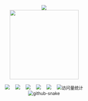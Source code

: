 <div align="center">
    <!-- dynamic typing effect 动态打字效果 -->
  <div>
    <a href="https://blog.sunguoqi.com/">
      <img src="https://readme-typing-svg.demolab.com?font=Fira+Code&pause=1000&width=435&lines=console.log(%22Hello%2C%20World%22);欢迎来到297的仓库!&center=true&size=27" />
    </a>
  </div>
    <!-- knock code pictures 敲代码的图片 -->
  <picture>
    <source media="(prefers-color-scheme: dark)" srcset="https://cdn.jsdelivr.net/gh/sun0225SUN/sun0225SUN/assets/images/coding.gif" />
    <source media="(prefers-color-scheme: light)" srcset="https://cdn.jsdelivr.net/gh/sun0225SUN/sun0225SUN/assets/images/developer.svg" height="225px" />
    <img src="https://cdn.jsdelivr.net/gh/sun0225SUN/sun0225SUN/assets/images/coding.gif" />
  </picture>
  <!-- for beauty 留个空行好看点 -->
  <div>&nbsp;</div>
    <!-- profile logo 个人资料徽标 -->
  
  <div>
    <a href="https://cxc399.xlog.app/"><img src="https://img.shields.io/badge/Website-博客-blue" /></a>&emsp;
    <a href="https://www.instagram.com/297quan/"><img src="https://img.shields.io/badge/Instagram-Ins-E4405F?style=flat" /></a>&emsp;
    <a href="https://space.bilibili.com/85639075/"><img src="https://img.shields.io/badge/Bilibili-B站-ff69b4" /></a>&emsp;
    <a href="https://weibo.com/u/5101391314/"><img src="https://img.shields.io/badge/weibo-%E5%BE%AE%E5%8D%9A-red?style=flat" /></a>&emsp;
    <a href="https://t.me/quan297/"><img src="https://img.shields.io/badge/Telegram-%E7%94%B5%E6%8A%A5-blue?style=flat" /></a>&emsp;
    <!-- visitor statistics logo 访问量统计徽标 -->
    <img src="https://komarev.com/ghpvc/?username=sun0225SUN&label=Views&color=0e75b6&style=flat" alt="访问量统计" />
  </div>
  <picture>
    <source media="(prefers-color-scheme: dark)" srcset="https://cdn.jsdelivr.net/gh/sun0225SUN/sun0225SUN/profile-snake-contrib/github-contribution-grid-snake-dark.svg" />
    <source media="(prefers-color-scheme: light)" srcset="https://cdn.jsdelivr.net/gh/sun0225SUN/sun0225SUN/profile-snake-contrib/github-contribution-grid-snake.svg" />
    <img alt="github-snake" src="https://cdn.jsdelivr.net/gh/sun0225SUN/sun0225SUN/profile-snake-contrib/github-contribution-grid-snake-dark.svg" />
  </picture>
</div>
<!--
**chenxq-297/chenxq-297** is a ✨ _special_ ✨ repository because its `README.md` (this file) appears on your GitHub profile.

Here are some ideas to get you started:

- 🔭 I’m currently working on ...
- 🌱 I’m currently learning ...
- 👯 I’m looking to collaborate on ...
- 🤔 I’m looking for help with ...
- 💬 Ask me about ...
- 📫 How to reach me: ...
- 😄 Pronouns: ...
- ⚡ Fun fact: ...
-->
